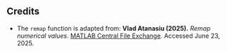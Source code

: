 

## Credits

- The `remap` function is adapted from:
  **Vlad Atanasiu (2025).** *Remap numerical values*. [MATLAB Central File Exchange](https://www.mathworks.com/matlabcentral/fileexchange/54404-remap-numerical-values). Accessed June 23, 2025.
